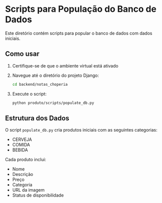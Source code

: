 # Scripts para População do Banco de Dados

Este diretório contém scripts para popular o banco de dados com dados iniciais.

## Como usar

1. Certifique-se de que o ambiente virtual está ativado
2. Navegue até o diretório do projeto Django:
   ```bash
   cd backend/notas_choperia
   ```

3. Execute o script:
   ```bash
   python produto/scripts/populate_db.py
   ```

## Estrutura dos Dados

O script `populate_db.py` cria produtos iniciais com as seguintes categorias:
- CERVEJA
- COMIDA
- BEBIDA

Cada produto inclui:
- Nome
- Descrição
- Preço
- Categoria
- URL da imagem
- Status de disponibilidade